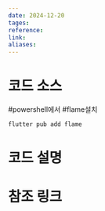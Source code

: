 ```yaml
---
date: 2024-12-20
tages: 
reference: 
link: 
aliases:
---
```



# 코드 소스
#powershell에서 #flame설치
```
flutter pub add flame
```

# 코드 설명

# 참조 링크